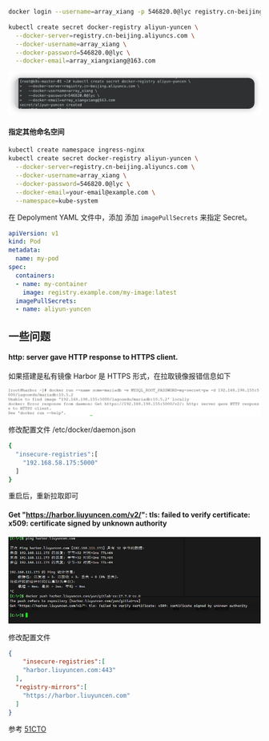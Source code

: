 ```sh
docker login --username=array_xiang -p 546820.0@lyc registry.cn-beijing.aliyuncs.com
```



```sh
kubectl create secret docker-registry aliyun-yuncen \
  --docker-server=registry.cn-beijing.aliyuncs.com \
  --docker-username=array_xiang \
  --docker-password=546820.0@lyc \
  --docker-email=array_xiangxiang@163.com
```

![image-20241225153620218](images/%E5%88%9B%E5%BB%BA%E8%AE%A4%E8%AF%81%E7%94%A8%E4%BA%8E%E4%B8%8B%E6%8B%89%E7%A7%81%E6%9C%89%E9%95%9C%E5%83%8F/image-20241225153620218.png)



#### 指定其他命名空间

```sh
kubectl create namespace ingress-nginx
kubectl create secret docker-registry aliyun-yuncen \
  --docker-server=registry.cn-beijing.aliyuncs.com \
  --docker-username=array_xiang \
  --docker-password=546820.0@lyc \
  --docker-email=your-email@example.com \
  --namespace=kube-system
```







在 Depolyment YAML 文件中，添加 添加 `imagePullSecrets` 来指定 Secret。

```yaml
apiVersion: v1
kind: Pod
metadata:
  name: my-pod
spec:
  containers:
  - name: my-container
    image: registry.example.com/my-image:latest
  imagePullSecrets:
  - name: aliyun-yuncen
```





## 一些问题

#### http: server gave HTTP response to HTTPS client.

如果搭建是私有镜像 Harbor 是 HTTPS 形式，在拉取镜像报错信息如下

![image-20241229163104769](images/创建认证用于下拉私有镜像/image-20241229163104769.png)

修改配置文件 /etc/docker/daemon.json

```sh
{
  "insecure-registries":[
    "192.168.58.175:5000"
  ]
}
```

重启后，重新拉取即可







#### Get "https://harbor.liuyuncen.com/v2/": tls: failed to verify certificate: x509: certificate signed by unknown authority



![image-20241230231951427](images/创建认证用于下拉私有镜像/image-20241230231951427.png)

修改配置文件

```json
{
    "insecure-registries":[
    "harbor.liuyuncen.com:443"
  ],
  "registry-mirrors":[
    "https://harbor.liuyuncen.com"
  ]
}
```



参考 [51CTO](https://blog.51cto.com/u_11880730/11657295)